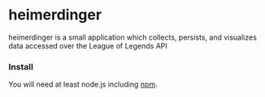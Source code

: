 # heimerdinger

heimerdinger is a small application which collects, persists, and visualizes data accessed over the League of Legends API 

### Install
You will need at least node.js including [npm](https://nodejs.org/). 
